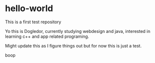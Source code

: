 # hello-world
This is a first test repository 

Yo this is Dogledor, currently studying webdesign and java, interested in learning c++ and app related programing.

Might update this as I figure things out but for now this is just a test.

boop

